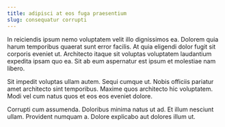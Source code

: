 ```yaml
---
title: adipisci at eos fuga praesentium
slug: consequatur corrupti
---
```


In reiciendis ipsum nemo voluptatem velit illo dignissimos ea. Dolorem quia harum temporibus quaerat sunt error facilis. At quia eligendi dolor fugit sit corporis eveniet ut. Architecto itaque sit voluptas voluptatem laudantium expedita ipsam quo ea. Sit ab eum aspernatur est ipsum et molestiae nam libero.

Sit impedit voluptas ullam autem. Sequi cumque ut. Nobis officiis pariatur amet architecto sint temporibus. Maxime quos architecto hic voluptatem. Modi vel cum natus quos et eos eos eveniet dolore.

Corrupti cum assumenda. Doloribus minima natus ut ad. Et illum nesciunt ullam. Provident numquam a. Dolore explicabo aut dolores illum ut.
